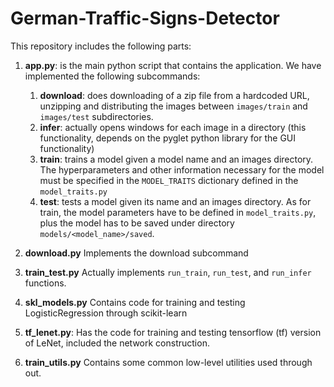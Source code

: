 # German-Traffic-Signs-Detector

This repository includes the following parts: 

1. **app.py**: is the main python script that contains the application. 
   We have implemented the following subcommands: 
    
    1. **download**: does downloading of a zip file from a hardcoded URL, unzipping and distributing the images between `images/train` and `images/test` subdirectories. 
    1. **infer**: actually opens windows for each image in a directory (this functionality, depends on the pyglet python library for the GUI functionality) 
    2. **train**:  trains a model given a model name and an images directory. The hyperparameters and other information necessary for the model must be specified in the  `MODEL_TRAITS` dictionary defined in the `model_traits.py`
    3. **test**: tests a model given its name and an images directory. As for train, the model parameters have to be defined in `model_traits.py`, plus the model has to be saved under directory `models/<model_name>/saved`. 
 
 2. **download.py** Implements the download subcommand
 
 4. **train_test.py** Actually implements `run_train`, `run_test`, and `run_infer` functions. 
 
 4. **skl_models.py** Contains code for training and testing LogisticRegression through scikit-learn
 
 5. **tf_lenet.py**: Has the code for training and testing tensorflow (tf) version of LeNet, included the network construction.
 
 6. **train_utils.py** Contains some common low-level utilities used through out. 
 

